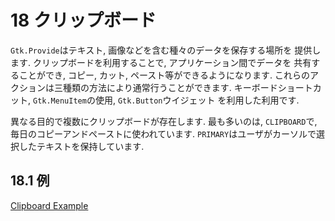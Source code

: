 # 18 クリップボード

`Gtk.Provide`はテキスト, 画像などを含む種々のデータを保存する場所を
提供します. クリップボードを利用することで, アプリケーション間でデータを
共有することができ, コピー, カット, ペースト等ができるようになります.
これらのアクションは三種類の方法により通常行うことができます.
キーボードショートカット, `Gtk.MenuItem`の使用, `Gtk.Button`ウイジェット
を利用した利用です.

異なる目的で複数にクリップボードが存在します. 最も多いのは,
`CLIPBOARD`で, 毎日のコピーアンドペーストに使われています.
`PRIMARY`はユーザがカーソルで選択したテキストを保持しています.

## 18.1 例

[Clipboard Example](clipboard_example.py)
